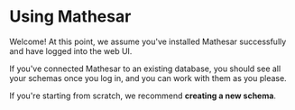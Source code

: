 # Using Mathesar

Welcome! At this point, we assume you've installed Mathesar successfully and have logged into the web UI.

If you've connected Mathesar to an existing database, you should see all your schemas once you log in, and you can work with them as you please.

If you're starting from scratch, we recommend **creating a new schema**.
